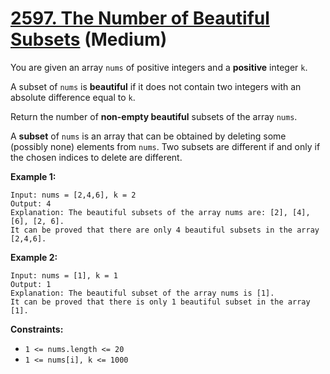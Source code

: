 # [2597. The Number of Beautiful Subsets][link] (Medium)

[link]: https://leetcode.com/problems/the-number-of-beautiful-subsets/

You are given an array `nums` of positive integers and a **positive** integer `k`.

A subset of `nums` is **beautiful** if it does not contain two integers with an absolute difference
equal to `k`.

Return the number of **non-empty beautiful** subsets of the array `nums`.

A **subset** of `nums` is an array that can be obtained by deleting some (possibly none) elements
from `nums`. Two subsets are different if and only if the chosen indices to delete are different.

**Example 1:**

```
Input: nums = [2,4,6], k = 2
Output: 4
Explanation: The beautiful subsets of the array nums are: [2], [4], [6], [2, 6].
It can be proved that there are only 4 beautiful subsets in the array [2,4,6].
```

**Example 2:**

```
Input: nums = [1], k = 1
Output: 1
Explanation: The beautiful subset of the array nums is [1].
It can be proved that there is only 1 beautiful subset in the array [1].
```

**Constraints:**

- `1 <= nums.length <= 20`
- `1 <= nums[i], k <= 1000`
